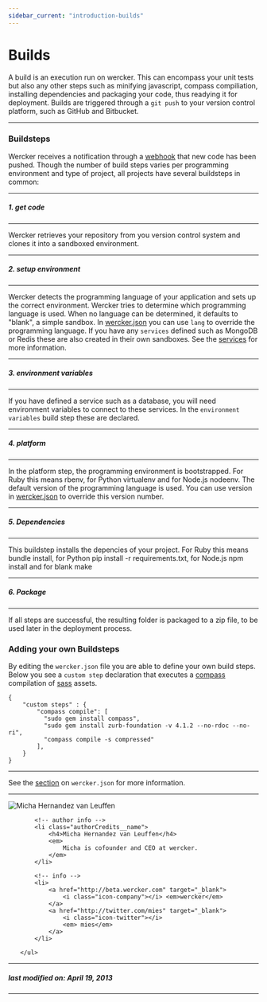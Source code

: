 ```yaml
---
sidebar_current: "introduction-builds"
---
```


# Builds

A build is an execution run on wercker. This can encompass your unit tests but also any other steps such as minifying javascript, compass compiliation, installing dependencies and packaging your code, thus readying it for deployment. Builds are triggered through a `git push` to your version control platform, such as GitHub and Bitbucket.

-------

### Buildsteps

Wercker receives a notification through a [webhook](https://help.github.com/articles/post-receive-hooks) that new code has been pushed. Though the number of build steps varies per programming environment and type of project, all projects have several buildsteps in common:

***
##### 1. get code
***
Wercker retrieves your repository from you version control system and clones it into a sandboxed environment.

***
##### 2. setup environment
***
Wercker detects the programming language of your application and sets up the correct environment. Wercker tries to determine which programming language is used. When no language can be determined, it defaults to "blank", a simple sandbox. In [wercker.json](/articles/werckerjson/intro.html) you can use `lang` to override the programming language. If you have any `services` defined such as MongoDB or Redis these are also created in their own sandboxes. See the [services](/articles/services/intro.html) for more information.

***
##### 3. environment variables
***
If you have defined a service such as a database, you will need environment variables to connect to these services. In the `environment variables` build step these are declared.

***
##### 4. platform
***
In the platform step, the programming environment is bootstrapped. For Ruby this means rbenv, for Python virtualenv and for Node.js nodeenv. The default version of the programming language is used. You can use version in [wercker.json](/articles/werckerjson/intro.html) to override this version number.

***
##### 5. Dependencies
***
This buildstep installs the depencies of your project. For Ruby this means bundle install, for Python pip install -r requirements.txt, for Node.js npm install and for blank make

***
##### 6. Package
***
If all steps are successful, the resulting folder is packaged to a zip file, to be used later in the deployment process.

### Adding your own Buildsteps

By editing the `wercker.json` file you are able to define your own build steps. Below you see a `custom step` declaration that executes a [compass](http://compass-style.org) compilation of [sass](http://sass-lang.com/) assets.

    {
        "custom steps" : {
            "compass compile": [
              "sudo gem install compass",
              "sudo gem install zurb-foundation -v 4.1.2 --no-rdoc --no-ri",
              "compass compile -s compressed"
            ],
        }
    }

***
See the [section](/articles/werckerjson/intro.html) on `wercker.json` for more information.


-------

<div class="authorCredits">
    <span class="profile-picture">
        <img src="https://secure.gravatar.com/avatar/d4b19718f9748779d7cf18c6303dc17f?d=identicon&s=192" alt="Micha Hernandez van Leuffen"/>
    </span>
    <ul class="authorCredits">

        <!-- author info -->
        <li class="authorCredits__name">
            <h4>Micha Hernandez van Leuffen</h4>
            <em>
                Micha is cofounder and CEO at wercker.
            </em>
        </li>

        <!-- info -->
        <li>
            <a href="http://beta.wercker.com" target="_blank">
                <i class="icon-company"></i> <em>wercker</em>
            </a>
            <a href="http://twitter.com/mies" target="_blank">
                <i class="icon-twitter"></i>
                <em> mies</em>
            </a>
        </li>

    </ul>
</div>

-------
##### last modified on: April 19, 2013
-------
